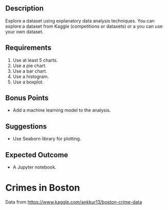 ## Description
Explore a dataset using explanatory data analysis techniques. You can explore a dataset from Kaggle (competitions or datasets) or a you can use your own dataset.

## Requirements
1. Use at least 5 charts.
2. Use a pie chart.
3. Use a bar chart.
4. Use a histogram.
5. Use a boxplot.

## Bonus Points
- Add a machine learning model to the analysis.

## Suggestions
- Use Seaborn library for plotting.

## Expected Outcome
- A Jupyter notebook.


# Crimes in Boston
Data from https://www.kaggle.com/ankkur13/boston-crime-data
